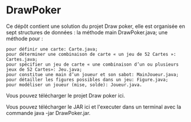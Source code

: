 # DrawPoker



Ce dépôt contient une solution du projet Draw poker, elle est organisée en sept structures de données :
la méthode main DrawPoker.java;
une méthode pour :

    pour définir une carte: Carte.java;
    pour déterminer une combinaison de carte « un jeu de 52 Cartes »: Cartes.java;
    pour spécifier un jeu de carte « une combinaison d’un ou plusieurs jeux de 52 Cartes»: Jeu.java;
    pour constitue une main d’un joueur et son sabot: MainJoueur.java;
    pour détailler les figures possibles dans un jeu: Figure.java;
    pour modéliser un joueur (mise, solde): Joueur.java.

Vous pouvez télécharger le projet Draw poker ici.

Vous pouvez télécharger le JAR ici et l'executer dans un terminal avec la commande java -jar DrawPoker.jar.
